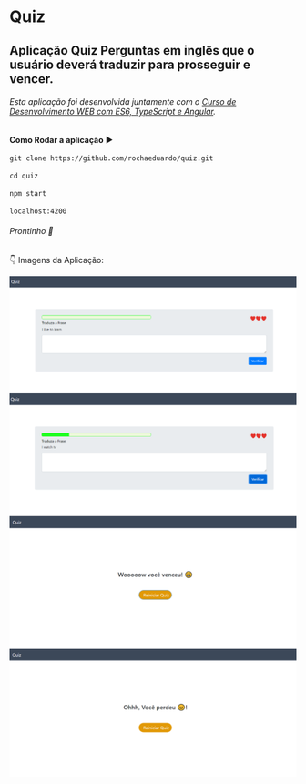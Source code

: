 # Quiz


## Aplicação Quiz Perguntas em inglês que o usuário deverá traduzir para prosseguir e vencer.

###### Esta aplicação foi desenvolvida juntamente com o [Curso de Desenvolvimento WEB com ES6, TypeScript e Angular](https://www.udemy.com/course/curso-de-desenvolvimento-web-com-es6-typescript-e-angular-4/).

**Como Rodar a aplicação** ▶️

`git clone https://github.com/rochaeduardo/quiz.git`

`cd quiz`

`npm start`

`localhost:4200`

###### Prontinho 🏁

:point_down: Imagens da Aplicação:

![home](https://github.com/rochaeduardo/quiz/blob/master/home.png)
![progresso](https://github.com/rochaeduardo/quiz/blob/master/progresso.png)
![Winner](https://github.com/rochaeduardo/quiz/blob/master/winner.png)
![Loser](https://github.com/rochaeduardo/quiz/blob/master/loser.png)

